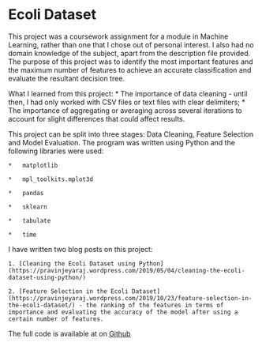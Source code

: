# Ecoli Dataset

This project was a coursework assignment for a module in Machine Learning, rather than one that I chose out of personal interest. I also had no domain knowledge of the subject, apart from the description file provided. The purpose of this project was to identify the most important features and the maximum number of features to achieve an accurate classification and evaluate the resultant decision tree.

What I learned from this project:
	* The importance of data cleaning - until then, I had only worked with CSV files or text files with clear delimiters;
	* The importance of aggregating or averaging across several iterations to account for slight differences that could affect results.

This project can be split into three stages: Data Cleaning, Feature Selection and Model Evaluation. The program was written using Python and the following libraries were used:

	*	matplotlib
	
	*	mpl_toolkits.mplot3d	
	
	*	pandas
	
	*	sklearn
	
	*	tabulate
	
	*	time

I have written two blog posts on this project:

	1. [Cleaning the Ecoli Dataset using Python](https://pravinjeyaraj.wordpress.com/2019/05/04/cleaning-the-ecoli-dataset-using-python/)

	2. [Feature Selection in the Ecoli Dataset](https://pravinjeyaraj.wordpress.com/2019/10/23/feature-selection-in-the-ecoli-dataset/) - the ranking of the features in terms of importance and evaluating the accuracy of the model after using a certain number of features.

The full code is available at on [Github](https://pravin.github.io/Ecoli/ml-ecoli.py)





